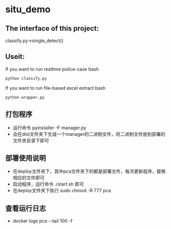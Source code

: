 # situ_demo
## The interface of this project:
classify.py->single_detect()
## Useit:
If you want to run realtime police-case
bash
```
python classify.py 
```
If you want to run file-based excel extract
bash
```
python wrapper.py
```

## 打包程序
* 运行命令 pyinstaller -F manager.py
* 会在dist文件夹下生成一个manager的二进制文件，将二进制文件放到部署的文件夹目录下即可

## 部署使用说明
* 在deploy文件夹下，其中pca文件夹下的都是部署文件，每次更新程序，替换相应的文件即可
* 启动程序，运行命令 ./start.sh 即可
* 在deploy文件夹下执行 sudo chmod -R 777 pca

## 查看运行日志
* docker logs pca --tail 100 -f